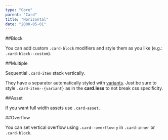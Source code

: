```yaml
---
type: "Core"
parent: "Card"
title: "Horizontal"
date: "2000-05-01"
---
```


##Block

You can add custom `.card-block` modifiers and style them as you like (e.g.: `.card-block--custom`).

<demo>
  <demovanilla src="inline/core/card/horizontal-block">
  </demovanilla>
</demo>

##Multiple

Sequential `.card-item` stack vertically.

They have a separator automatically styled with [variants](/core/card/option#variant). Just be sure to style `.card-item--{variant}` as in the **card.less** to not break css specificity.

<demo>
  <demovanilla src="inline/core/card/horizontal-multiple">
  </demovanilla>
</demo>

##Asset

If you want full width assets use `.card-asset`.

<demo>
  <demovanilla src="inline/core/card/horizontal-asset">
  </demovanilla>
</demo>

##Overflow

You can set vertical overflow using `.card--overflow-y` in `.card-inner` or `.card-block`.

<demo>
  <demovanilla src="inline/core/card/horizontal-overflow-y">
  </demovanilla>
</demo>
